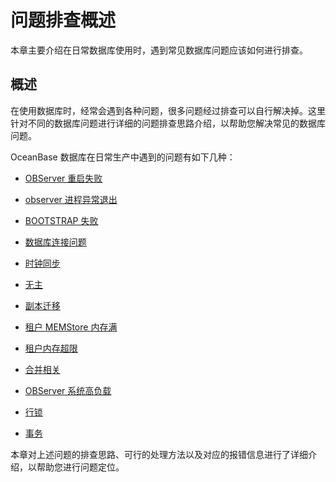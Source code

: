 问题排查概述 
===========================

本章主要介绍在日常数据库使用时，遇到常见数据库问题应该如何进行排查。

概述 
-----------------------

在使用数据库时，经常会遇到各种问题，很多问题经过排查可以自行解决掉。这里针对不同的数据库问题进行详细的问题排查思路介绍，以帮助您解决常见的数据库问题。

OceanBase 数据库在日常生产中遇到的问题有如下几种：

* [OBServer 重启失败](../7.troubleshooting/3.observer-restart-failure-troubleshooting.md)

  

* [observer 进程异常退出](../7.troubleshooting/4.observer-process-exits-abnormally.md)

  

* [BOOTSTRAP 失败](../7.troubleshooting/5.troubleshooting-bootstrap-failures.md)

  

* [数据库连接问题](../7.troubleshooting/6.troubleshooting-database-connectivity-issues.md)

  

* [时钟同步](../7.troubleshooting/7.troubleshoot-clock-synchronization-issues.md)

  

* [无主](../7.troubleshooting/8.no-primary-troubleshooting.md)

  

* [副本迁移](../7.troubleshooting/9.troubleshooting-replica-migration.md)

  

* [租户 MEMStore 内存满](../7.troubleshooting/10.troubleshooting-when-the-memory-of-tenant-memstore-is-full.md)

  

* [租户内存超限](../7.troubleshooting/11.tenant-memory-limit-exceeded.md)

  

* [合并相关](../7.troubleshooting/12.merge-troubleshooting.md)

  

* [OBServer 系统高负载](../7.troubleshooting/13.high-load-processing-in-observer-system.md)

  

* [行锁](../7.troubleshooting/14.row-lock-troubleshooting.md)

  

* [事务](../7.troubleshooting/15.transaction-troubleshooting.md)

  




本章对上述问题的排查思路、可行的处理方法以及对应的报错信息进行了详细介绍，以帮助您进行问题定位。





